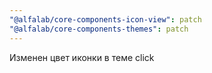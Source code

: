 ```yaml
---
"@alfalab/core-components-icon-view": patch
"@alfalab/core-components-themes": patch
---
```


Изменен цвет иконки в теме click
